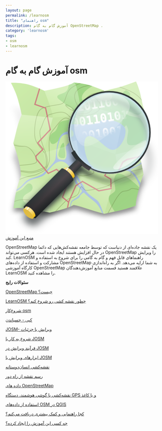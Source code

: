 ```yaml
---
layout: page
permalink: /learnosm
title: "راهنمای osm"
description: آموزش گام به گام OpenStreetMap .
category: 'learnosm'
tags:
- osm
- learnosm
---
```


# آموزش گام به گام osm
![osm](/assets/img/osm.png)
<a href="https://github.com/hotosm/learnosm/wiki/English-Learning-Guides/">منبع این آموزش</a>

  OpenStreetMap یک نقشه جاده‌ای از دنیاست که توسط جامعه نقشه‌کش‌هایی که دائما در حال افزایش هستند ایجاد شده است.
 هرکسی می‌تواند OpenStreetMap را ویرایش کند.  LearnOSM راهنماهای قابل فهم و گام به گامی را برای شروع به استفاده و مشارکت و استفاده از داده‌های OpenStreetMap به شما اراپه می‌دهد. اگر به راه‌اندازی کارگاه آموزشی OpenStreetMap علاقمند هستید قسمت منابع آموزش‌دهندگان LearnOSM را مشاهده کنید.



<p class="text-center" ><strong> سئوالات رایج </strong></p>

[OpenStreetMap چیست؟](/introduction/)

[LearnOSM چطور نقشه کشی رو شروع کنم؟](/beginner/)

[شروع‌کار osm](/start-osm/)

[کپی - چسباندن](/copy-past/)

[JOSM- ویرایش با جزئیات](/josm/)

[شروع به کار با JOSM](/start-josm/)

[فرآیند ویرایش در JOSM](josm-more)

[ابزارهای ویرایش با JOSM](/josm-tools/)

[نقشه‌کشی انسان‌دوستانه](/humanitarian/)

[رسم نقشه از راه دور](/remote-mapping/)

[داده های OpenStreetMap ](/osm-data/)

[نقشه‌کشی با گوشی هوشمند، دستگاه GPS و یا کاغذ](/mobile_mapping/)

[استفاده از داده‌های OSM در QGIS](/osm-qgis/)

[کجا راهنمایی و کمک بیشتری دریافت می‌کنم؟](/moving-forward/)

[چه کسی این آموزش را ایجاد کرده؟](https://learnosm.org/fa/contribute/)
